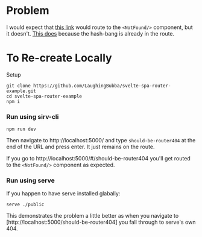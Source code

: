 # Problem
I would expect that [this link](https://svelte-spa-router-example.laughingbubba.now.sh/should-be-router404) would route to the `<NotFound/>` component, but it doesn't. [This does](https://svelte-spa-router-example.laughingbubba.now.sh/#/should-be-router404) because the hash-bang is already in the route.

# To Re-create Locally
Setup  
```
git clone https://github.com/LaughingBubba/svelte-spa-router-example.git
cd svelte-spa-router-example
npm i
```

### Run using sirv-cli
```
npm run dev
```
Then navigate to http://localhost:5000/ and type `should-be-router404` at the end of the URL and press enter. It just remains on the <Home/> route. 

If you go to http://localhost:5000/#/should-be-router404 you'll get routed to the `<NotFound/>` component as expected.

### Run using serve
If you happen to have serve installed glabally:
```
serve ./public
```
This demonstrates the problem a little better as when you navigate to [http://localhost:5000/should-be-router404] you fall through to serve's own 404. 